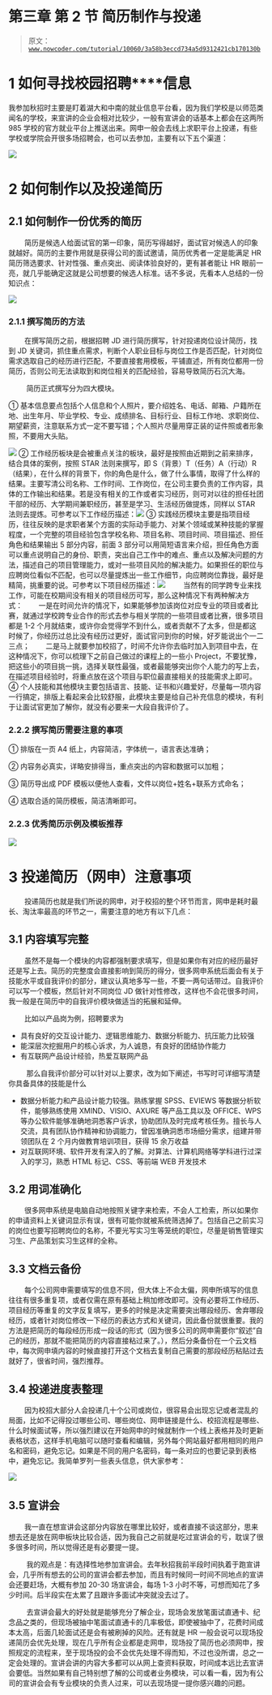 # 第三章 第 2 节 简历制作与投递

> 原文：[`www.nowcoder.com/tutorial/10060/3a58b3eccd734a5d9312421cb170130b`](https://www.nowcoder.com/tutorial/10060/3a58b3eccd734a5d9312421cb170130b)

# **1** **如何寻找校园招聘****信息**

我参加秋招时主要是盯着湖大和中南的就业信息平台看，因为我们学校是以师范类闻名的学校，来宣讲的企业会相对比较少，一般有宣讲会的话基本上都会在这两所 985 学校的官方就业平台上推送出来。网申一般会去线上求职平台上投递，有些学校或学院会开很多场招聘会，也可以去参加，主要有以下五个渠道：

![](img/c0f877c690dc48a755a268b72aeafb67.png)

# **2 如何制作以及投递简历**

## **2.1 如何制作一份优秀的简历**

        简历是候选人给面试官的第一印象，简历写得越好，面试官对候选人的印象就越好。简历的主要作用就是获得公司的面试邀请，简历优秀者一定是能满足 HR 简历筛选要求、针对性强、重点突出、阅读体验良好的，更有甚者能让 HR 眼前一亮，就几乎能确定这就是公司想要的候选人标准。话不多说，先看本人总结的一份知识点：

![](img/c9973cab1c182a56550d2a42120ade64.png)

### 2.1.1 撰写简历的方法

        在撰写简历之前，根据招聘 JD 进行简历撰写，针对投递岗位设计简历，找到 JD 关键词，抓住重点需求，判断个人职业目标与岗位工作是否匹配，针对岗位需求选取自己的经历进行匹配，不要直接套用模板，平铺直述，所有岗位都用一份简历，否则公司无法读取到和岗位相关的匹配经验，容易导致简历石沉大海。

         简历正式撰写分为四大模块。

① 基本信息要点包括个人信息和个人照片，要介绍姓名、电话、邮箱、户籍所在地、出生年月、毕业学校、专业、成绩排名、目标行业、目标工作地、求职岗位、期望薪资，注意联系方式一定不要写错；个人照片尽量用穿正装的证件照或者形象照，不要用大头贴。

![](img/69a787ac4bc31f5ec961274a13454f3d.png)
② 工作经历板块是会被重点关注的板块，最好是按照由近期到之前来排序，结合具体的案例，按照 STAR 法则来撰写，即 S（背景）T（任务）A（行动）R（结果），在什么样的背景下，你的角色是什么，做了什么事情，取得了什么样的结果。主要写清公司名称、工作时间、工作岗位，在公司主要负责的工作内容，具体的工作输出和结果。若是没有相关的工作或者实习经历，则可对以往的担任社团干部的经历、大学期间兼职经历，甚至是学习、生活经历做提炼，同样以 STAR 法则去提炼。可参考以下工作经历描述：![](img/f9ecac6e91ae01aab4e82601e23addd3.png)
③ 实践经历模块主要是指项目经历，往往反映的是求职者某个方面的实际动手能力、对某个领域或某种技能的掌握程度，一个完整的项目经验包含学校名称、项目名称、项目时间、项目描述、担任角色和结果输出 5 部分内容，前面 3 部分可以用简短语言来介绍，担任角色方面可以重点说明自己的身份、职责，突出自己工作中的难点、重点以及解决问题的方法，描述自己的项目管理能力，或对一些项目风险的解决能力。如果担任的职位与应聘岗位看似不匹配，也可以尽量提炼出一些工作细节，向应聘岗位靠拢，最好是精简，挑重要的说。可参考以下项目经历描述：![](img/4a0c1cf7351210f81db6470f806d55ca.png)
        当然有的同学跨专业来找工作，可能在校期间没有相关的项目经历可写，那么这种情况下有两种解决方式：        一是在时间允许的情况下，如果能够参加该岗位对应专业的项目或者比赛，就通过学校跨专业合作的形式去参与相关学院的一些项目或者比赛，很多项目都是 1-2 个月就结束，或许你会觉得学不到什么，或者贡献不了太多，但是都这时候了，你经历过总比没有经历过更好，面试官问到你的时候，好歹能说出个一二三点；        二是马上就要参加校招了，时间不允许你去临时加入到项目中去，在这种情况下，你可以梳理下之前自己做过的课程上的一些小 Project，不要犹豫，把这些小的项目挑一挑，选择关联性最强，或者最能够突出你个人能力的写上去，在描述项目经验时，将重点放在这个项目与职位最直接相关的技能需求上即可。 ④ 个人技能和其他模块主要包括语言、技能、证书和兴趣爱好，尽量每一项内容一行搞定，排版上看起来会比较舒服，此模块主要是给自己补充信息的模块，有利于让面试官更加了解你，就没有必要来一大段自我评价了。

### 2.2.2 撰写简历需要注意的事项

① 排版在一页 A4 纸上，内容简洁，字体统一，语言表达准确；

② 内容务必真实，详略安排得当，重点突出的内容和数据可以加粗；

③ 简历导出成 PDF 模板以便他人查看，文件以岗位+姓名+联系方式命名；

④ 选取合适的简历模板，简洁清晰即可。

### **2.2.3** **优秀简历****示例及****模板推荐**

![](img/b1dcf71ecfdfd8ae306b2e177aec5a0c.png)

# 3 投递简历（网申）注意事项

        投递简历也就是我们所说的网申，对于校招的整个环节而言，网申是耗时最长、淘汰率最高的环节之一，需要注意的地方有以下几点：

## **3.1 内容填写完整**

        虽然不是每一个模块的内容都强制要求填写，但是如果你有对应的经历最好还是写上去。简历的完整度会直接影响到简历的得分，很多网申系统后面会有关于技能水平或自我评价的部分，建议认真地多写一些，不要一两句话带过。自我评价可以写一个模板，然后针对不同岗位 JD 做针对性修改，这样也不会花很多时间，我一般是在简历中的自我评价模块做适当的拓展和延伸。 

        比如以产品岗为例，招聘要求为

*   具有良好的交互设计能力、逻辑思维能力、数据分析能力、抗压能力比较强
*   能深层次挖掘用户的核心诉求，为人诚恳，有良好的团结协作能力
*   有互联网产品设计经验，热爱互联网产品

         那么自我评价部分可以针对以上要求，改为如下阐述，书写时可详细写清楚你具备具体的技能是什么

*   数据分析能力和产品设计能力较强。熟练掌握 SPSS、EVIEWS 等数据分析软件，能够熟练使用 XMIND、VISIO、AXURE 等产品工具以及 OFFICE、WPS 等办公软件能够准确地洞悉客户诉求，协助团队及时完成考核任务。擅长与人交流，具有团队协作精神和协调能力，曾因准确洞悉市场细分需求，组建并带领团队在 2 个月内做教育培训项目，获得 15 余万收益
*   对互联网环境、软件开发有深入的了解。对算法、计算机网络等学科进行过深入的学习，熟悉 HTML 标记、CSS、等前端 WEB 开发技术

## **3.2 用词准确化**

        很多网申系统是电脑自动地按照关键字来检索，不会人工检索，所以如果你的申请资料上关键词显示有误，很有可能你就被系统筛选掉了。包括自己之前实习的岗位也要写招聘岗位的名称，不要光写实习生等笼统的职位，尽量是销售管理实习生、产品策划实习生这样的全称。

## **3.3 文档云备份**

        每个公司网申需要填写的信息不同，但大体上不会太偏，网申所填写的信息往往有很多重复项，或者仅需在原有基础上稍加修改即可。没有必要将工作经历、项目经历等重复的文字反复填写，更多的时候是决定需要突出哪段经历、舍弃哪段经历，或者针对岗位修改一下经历的表达方式和关键词，因此备份就很重要。我的方法是把简历的每段经历形成一段话的形式（因为很多公司的网申需要你“叙述”自己的经历，那就不能把简历的内容直接粘过来了。），然后分条备份在一个云文档中，每次网申填内容的时候直接打开这个文档去复制自己需要的那段经历粘贴过去就好了，很省时间，强烈推荐。

## **3.4 投递进度表整理**

        因为校招大部分人会投递几十个公司或岗位，很容易会出现忘记或者混乱的局面，比如不记得投过哪些公司、哪些岗位、网申链接是什么、校招流程是哪些、什么时候面试等，所以强烈建议在开始网申的时候就制作一个线上表格并及时更新表格状态，这样手机电脑可以随时查看和编辑，另外每个网站最好都用相同的用户名和密码，避免忘记。如果是不同的用户名密码，每一条对应的也要记录到表格中，避免忘记。我简单罗列一些表头信息，供大家参考：

![](img/68926a2bf3be693b1aa06f2d0cc9391b.png) 

## **3.5 宣讲会**

        我一直在想宣讲会这部分内容放在哪里比较好，或者直接不谈这部分，思来想去还是放在网申板块比较合适，因为我自己之前就是吃过宣讲会的亏，耽误了很多很多时间，所以觉得还是有必要提一提。

         我的观点是：有选择性地参加宣讲会。去年秋招我前半段时间执着于跑宣讲会，几乎所有想去的公司的宣讲会都去参加，而且有时候同一时间不同地点的宣讲会还要赶场，大概有参加 20-30 场宣讲会，每场 1-3 小时不等，可想而知花了多少时间。后半段实在太累了且跟许多面试冲突就没去过了。

         去宣讲会最大的好处就是能够充分了解企业，现场会发放笔面试直通卡、纪念品之类的，但现场被抽中笔面试直通卡的几率极低，即使被抽中了，花费时间成本太高，后面几轮面试还是会有被刷掉的风险。还有就是 HR 一般会说可以现场投递简历会优先处理，现在几乎所有企业都是走网申，现场投了简历也必须网申，按照规定的流程来，至于现场投的会不会优先处理不得而知，不过也没所谓，总之一定会处理的。宣讲会讲的内容大多都可以从网上查资料获取，时间成本远比去宣讲会要低。当然如果有自己特别想了解的公司或者业务模块，可以看一看，因为有公司的宣讲会会有专业模块的负责人过来，可以去现场提一提你感兴趣的问题。